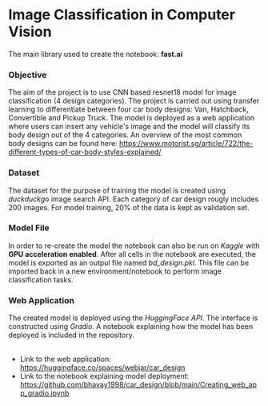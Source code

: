 # Image Classification in Computer Vision
The main library used to create the notebook: **fast.ai** 

### Objective
The aim of the project is to use CNN based resnet18 model for image classification (4 design categories). The project is carried out using transfer learning to differentiate between four car body designs: Van, Hatchback, Convertible and Pickup Truck. The model is deployed as a web application where users can insert any vehicle's image and the model will classify its body design out of the 4 categories. An overview of the most common body designs can be found here: https://www.motorist.sg/article/722/the-different-types-of-car-body-styles-explained/

### Dataset
The dataset for the purpose of training the model is created using *duckduckgo* image search API. Each category of car design rougly includes 200 images. For model training, 20% of the data is kept as validation set.

### Model File
In order to re-create the model the notebook can also be run on *Kaggle* with **GPU acceleration enabled**. After all cells in the notebook are executed, the model is exported as an outpul file named *bd_design.pkl*. This file can be imported back in a new environment/notebook to perform image classification tasks.

### Web Application
The created model is deployed using the *HuggingFace API*. The interface is constructed using *Gradio*. A notebook explaining how the model has been deployed is included in the repository.<br><br>
- Link to the web application: <u>https://huggingface.co/spaces/webjar/car_design</u>
- Link to the notebook explaining model deployment: <u>https://github.com/bhavay1998/car_design/blob/main/Creating_web_app_gradio.ipynb</u>
